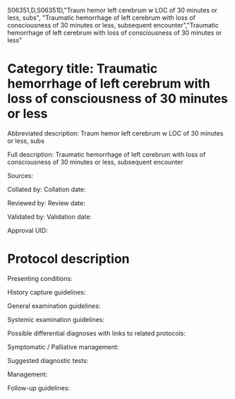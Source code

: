 S06351,D,S06351D,"Traum hemor left cerebrum w LOC of 30 minutes or less, subs", "Traumatic hemorrhage of left cerebrum with loss of consciousness of 30 minutes or less, subsequent encounter","Traumatic hemorrhage of left cerebrum with loss of consciousness of 30 minutes or less"
# Category title: Traumatic hemorrhage of left cerebrum with loss of consciousness of 30 minutes or less

Abbreviated description: Traum hemor left cerebrum w LOC of 30 minutes or less, subs

Full description: Traumatic hemorrhage of left cerebrum with loss of consciousness of 30 minutes or less, subsequent encounter

Sources:

Collated by:
Collation date:

Reviewed by:
Review date:

Validated by:
Validation date:

Approval UID:

# Protocol description

Presenting conditions:

History capture guidelines:

General examination guidelines:

Systemic examination guidelines:

Possible differential diagnoses with links to related protocols:

Symptomatic / Palliative management:

Suggested diagnostic tests:

Management:

Follow-up guidelines:
